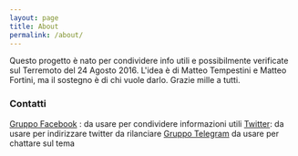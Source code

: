 ```yaml
---
layout: page
title: About
permalink: /about/
---
```


Questo progetto è nato per condividere info utili e possibilmente verificate sul Terremoto del 24 Agosto 2016.
L'idea è di Matteo Tempestini e Matteo Fortini, ma il sostegno è di chi vuole darlo.
Grazie mille a tutti.

### Contatti

[Gruppo Facebook](https://www.facebook.com/groups/1758670357733881/) : da usare per condividere informazioni utili
[Twitter](twitter.com/terremotocentro): da usare per indirizzare twitter da rilanciare
[Gruppo Telegram](https://telegram.me/joinchat/BgW6eAbwichChVE61JZ2xA) da usare per chattare sul tema
